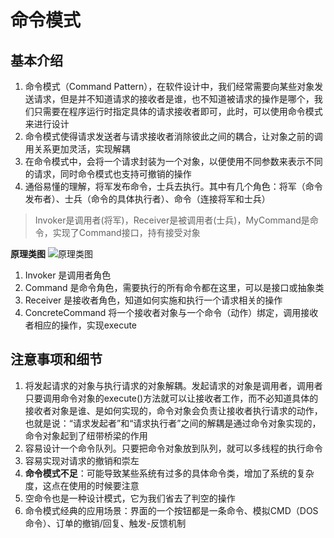 # 命令模式
## 基本介绍
1. 命令模式（Command Pattern），在软件设计中，我们经常需要向某些对象发送请求，但是并不知道请求的接收者是谁，也不知道被请求的操作是哪个，我们只需要在程序运行时指定具体的请求接收者即可，此时，可以使用命令模式来进行设计
2. 命令模式使得请求发送者与请求接收者消除彼此之间的耦合，让对象之前的调用关系更加灵活，实现解耦
3. 在命令模式中，会将一个请求封装为一个对象，以便使用不同参数来表示不同的请求，同时命令模式也支持可撤销的操作
4. 通俗易懂的理解，将军发布命令，士兵去执行。其中有几个角色：将军（命令发布者）、士兵（命令的具体执行者）、命令（连接将军和士兵）

> Invoker是调用者(将军)，Receiver是被调用者(士兵)，MyCommand是命令，实现了Command接口，持有接受对象


**原理类图**
![原理类图](http://cdn.qiniu.hollymiky.cn/FjpfAJeLsY2bwSZ7EnHxFRmuwOcX)

1. Invoker 是调用者角色
2. Command 是命令角色，需要执行的所有命令都在这里，可以是接口或抽象类
3. Receiver 是接收者角色，知道如何实施和执行一个请求相关的操作
4. ConcreteCommand 将一个接收者对象与一个命令（动作）绑定，调用接收者相应的操作，实现execute


## 注意事项和细节
1. 将发起请求的对象与执行请求的对象解耦。发起请求的对象是调用者，调用者只要调用命令对象的execute()方法就可以让接收者工作，而不必知道具体的接收者对象是谁、是如何实现的，命令对象会负责让接收者执行请求的动作，也就是说：“请求发起者”和“请求执行者”之间的解耦是通过命令对象实现的，命令对象起到了纽带桥梁的作用
2. 容易设计一个命令队列。只要把命令对象放到队列，就可以多线程的执行命令
3. 容易实现对请求的撤销和崇左
4. **命令模式不足**：可能导致某些系统有过多的具体命令类，增加了系统的复杂度，这点在使用的时候要注意
5. 空命令也是一种设计模式，它为我们省去了判空的操作
6. 命令模式经典的应用场景：界面的一个按钮都是一条命令、模拟CMD（DOS命令）、订单的撤销/回复、触发-反馈机制